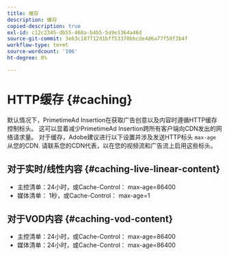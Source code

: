 ```yaml
---
title: 缓存
description: 缓存
copied-description: true
exl-id: c12c2345-db55-468a-b4b5-5a9e1364a46d
source-git-commit: 3e63c187f12d1bff53370bbcde4d6a77f58f3b4f
workflow-type: tm+mt
source-wordcount: '106'
ht-degree: 0%

---
```


# HTTP缓存 {#caching}

默认情况下，PrimetimeAd Insertion在获取广告创意以及内容时遵循HTTP缓存控制标头。  这可以显着减少PrimetimeAd Insertion跨所有客户端向CDN发出的网络请求量。  对于缓存，Adobe建议进行以下设置并涉及发送HTTP标头 `max-age` 从您的CDN.  请联系您的CDN代表，以在您的视频流和广告流上启用这些标头。

## 对于实时/线性内容 {#caching-live-linear-content}

* 主控清单：24小时，或Cache-Control： max-age=86400
* 媒体清单： 1秒，或Cache-Control： max-age=1

## 对于VOD内容 {#caching-vod-content}

* 主控清单：24小时，或Cache-Control： max-age=86400
* 媒体清单：24小时，或Cache-Control： max-age=86400
